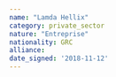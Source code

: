 ```yaml
---
name: "Lamda Hellix"
category: private_sector
nature: "Entreprise"
nationality: GRC
alliance: 
date_signed: '2018-11-12'
---
```

    